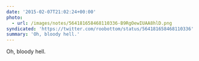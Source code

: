 ```yaml
---
date: '2015-02-07T21:02:24+00:00'
photo:
  - url: /images/notes/564181658468110336-B9RgOewIUAA8hlD.png
syndicated: 'https://twitter.com/roobottom/status/564181658468110336'
summary: 'Oh, bloody hell.'
---
```

Oh, bloody hell. 
